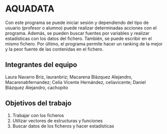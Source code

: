 # AQUADATA

Con este programa se puede iniciar sesión y dependiendo del tipo de usuario (profesor o alumno) puede realizar determinadas acciones con el programa. Además, se pueden buscar fuentes por variables y realizar estadísticas con los datos del fichero. También, se puede escribir en el mismo fichero. Por último, el programa permite hacer un ranking de la mejor y la peor fuente de las contenidas en el fichero.

## Integrantes del equipo

Laura Navarro Briz, lauranbriz; 
Macarena Blázquez Alejandro, Macarenabfernandez; 
Celia Vicente Hernández, celiavicente; 
Daniel Blázquez Alejandro, cachopito

## Objetivos del trabajo

1. Trabajar con los ficheros
2. Utilizar vectores de estructuras y funciones
3. Buscar datos de los ficheros y hacer estadísticas
